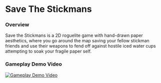 # Save The Stickmans
### Overview
Save the Stickmans is a 2D roguelite game with hand-drawn paper aesthetics, where you go around the map saving your fellow stickman friends and use their weapons to fend off against hostile iced water cups attempting to soak your fragile paper self.

### Gameplay Demo Video
[![Gameplay Demo Video](https://img.youtube.com/vi/VfpT2oHQw-U/0.jpg)](https://youtu.be/VfpT2oHQw-U)

